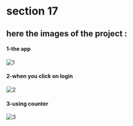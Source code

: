 # section 17 

## here the images of the project : 

#### 1-the app

![1](https://user-images.githubusercontent.com/91760639/182378321-74b40b6c-b0b7-48b6-8fc8-65d0772c5145.jpg)

#### 2-when you click on login

![2](https://user-images.githubusercontent.com/91760639/182378541-1efa3d32-4cc0-4ff2-aa15-b270a2f51dc9.jpg)


#### 3-using counter 

![3](https://user-images.githubusercontent.com/91760639/182378956-db73b15a-f0a3-4046-84cb-2f90714f448f.jpg)
